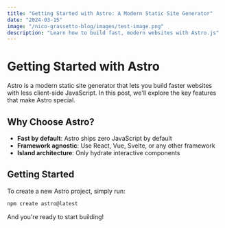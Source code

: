 ```yaml
---
title: "Getting Started with Astro: A Modern Static Site Generator"
date: "2024-03-15"
image: "/nico-grassetto-blog/images/test-image.png"
description: "Learn how to build fast, modern websites with Astro.js"
---
```


# Getting Started with Astro

Astro is a modern static site generator that lets you build faster websites with less client-side JavaScript. In this post, we'll explore the key features that make Astro special.

## Why Choose Astro?

- **Fast by default**: Astro ships zero JavaScript by default
- **Framework agnostic**: Use React, Vue, Svelte, or any other framework
- **Island architecture**: Only hydrate interactive components

## Getting Started

To create a new Astro project, simply run:

```bash
npm create astro@latest
```

And you're ready to start building!
